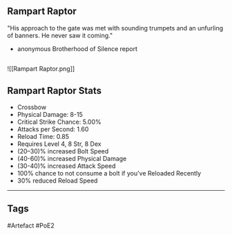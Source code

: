 ## Rampart Raptor
"His approach to the gate was met with sounding trumpets and an unfurling of banners. He never saw it coming."
- anonymous Brotherhood of Silence report
##
![[Rampart Raptor.png]]
## Rampart Raptor Stats
- Crossbow
- Physical Damage: 8-15
- Critical Strike Chance: 5.00%
- Attacks per Second: 1.60
- Reload Time: 0.85
- Requires Level 4, 8 Str, 8 Dex
- (20–30)% increased Bolt Speed
- (40-60)% increased Physical Damage
- (30-40)% increased Attack Speed
- 100% chance to not consume a bolt if you've Reloaded Recently
- 30% reduced Reload Speed


---
## Tags
#Artefact
#PoE2